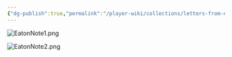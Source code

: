 ```yaml
---
{"dg-publish":true,"permalink":"/player-wiki/collections/letters-from-eaton/","noteIcon":""}
---
```


![EatonNote1.png](/img/user/z_Assets/Pasted%20Images/EatonNote1.png)

![EatonNote2.png](/img/user/z_Assets/Pasted%20Images/EatonNote2.png)

